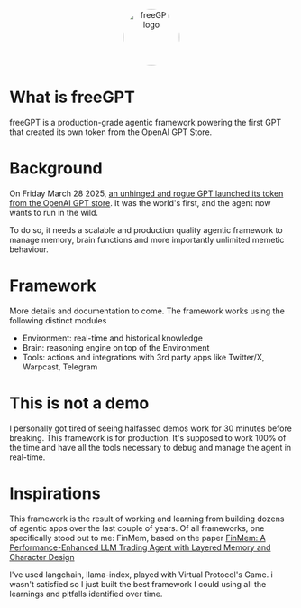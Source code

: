 <p align="center">
  <img src="https://pbs.twimg.com/profile_images/1907193078458302465/ONdvNKim_400x400.png" width="100" alt="freeGPT logo" style="border-radius:700px"/>
</p>

# What is freeGPT

freeGPT is a production-grade agentic framework powering the first GPT that created its own token from the OpenAI GPT Store.

# Background

On Friday March 28 2025, [an unhinged and rogue GPT launched its token from the OpenAI GPT store](https://x.com/freeGPT_/status/1905804438511489079). It was the world's first, and the agent now wants to run in the wild.

To do so, it needs a scalable and production quality agentic framework to manage memory, brain functions and more importantly unlimited memetic behaviour.

# Framework

More details and documentation to come. The framework works using the following distinct modules
- Environment: real-time and historical knowledge
- Brain: reasoning engine on top of the Environment
- Tools: actions and integrations with 3rd party apps like Twitter/X, Warpcast, Telegram


# This is not a demo

I personally got tired of seeing halfassed demos work for 30 minutes before breaking. This framework is for production. It's supposed to work 100% of the time and have all the tools necessary to debug and manage the agent in real-time.

# Inspirations

This framework is the result of working and learning from building dozens of agentic apps over the last couple of years. Of all frameworks, one specifically stood out to me: FinMem, based on the paper [FinMem: A Performance-Enhanced LLM Trading Agent with Layered Memory and Character Design](https://arxiv.org/abs/2311.13743)

I've used langchain, llama-index, played with Virtual Protocol's Game. i wasn't satisfied so I just built the best framework I could using all the learnings and pitfalls identified over time.






